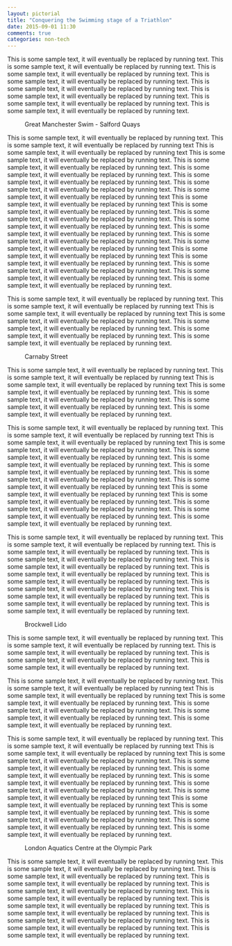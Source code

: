 ```yaml
---
layout: pictorial
title: "Conquering the Swimming stage of a Triathlon"
date: 2015-09-01 11:30
comments: true
categories: non-tech
---
```



This is some sample text, it will eventually be replaced by running text. This is some sample text, it will eventually be replaced by running text. This is some sample text, it will eventually be replaced by running text. This is some sample text, it will eventually be replaced by running text. This is some sample text, it will eventually be replaced by running text. This is some sample text, it will eventually be replaced by running text. This is some sample text, it will eventually be replaced by running text. This is some sample text, it will eventually be replaced by running text.


<figure class="full-screen-image image-with-fg-text">
  <div class='pictorial-image' style="background-image: url('/images/photos/salford.jpg');" alt="Salford Quays">
    <figcaption class="fig-caption">Great Manchester Swim - Salford Quays</figcaption>
  </div>
</figure>


This is some sample text, it will eventually be replaced by running text. This is some sample text, it will eventually be replaced by running text This is some sample text, it will eventually be replaced by running text This is some sample text, it will eventually be replaced by running text. This is some sample text, it will eventually be replaced by running text. This is some sample text, it will eventually be replaced by running text. This is some sample text, it will eventually be replaced by running text. This is some sample text, it will eventually be replaced by running text. This is some sample text, it will eventually be replaced by running text This is some sample text, it will eventually be replaced by running text This is some sample text, it will eventually be replaced by running text. This is some sample text, it will eventually be replaced by running text. This is some sample text, it will eventually be replaced by running text. This is some sample text, it will eventually be replaced by running text. This is some sample text, it will eventually be replaced by running text. This is some sample text, it will eventually be replaced by running text This is some sample text, it will eventually be replaced by running text This is some sample text, it will eventually be replaced by running text. This is some sample text, it will eventually be replaced by running text. This is some sample text, it will eventually be replaced by running text. This is some sample text, it will eventually be replaced by running text.

This is some sample text, it will eventually be replaced by running text. This is some sample text, it will eventually be replaced by running text This is some sample text, it will eventually be replaced by running text This is some sample text, it will eventually be replaced by running text. This is some sample text, it will eventually be replaced by running text. This is some sample text, it will eventually be replaced by running text. This is some sample text, it will eventually be replaced by running text.

<figure class="half-screen-image half-screen-image--left image-with-fg-text">
  <div class='pictorial-image' style="background-image: url('/images/photos/carnaby-street.jpg');" alt="Salford Quays">
    <figcaption class="fig-caption">Carnaby Street</figcaption>
  </div>
</figure>

This is some sample text, it will eventually be replaced by running text. This is some sample text, it will eventually be replaced by running text This is some sample text, it will eventually be replaced by running text This is some sample text, it will eventually be replaced by running text. This is some sample text, it will eventually be replaced by running text. This is some sample text, it will eventually be replaced by running text. This is some sample text, it will eventually be replaced by running text.

This is some sample text, it will eventually be replaced by running text. This is some sample text, it will eventually be replaced by running text This is some sample text, it will eventually be replaced by running text This is some sample text, it will eventually be replaced by running text. This is some sample text, it will eventually be replaced by running text. This is some sample text, it will eventually be replaced by running text. This is some sample text, it will eventually be replaced by running text. This is some sample text, it will eventually be replaced by running text. This is some sample text, it will eventually be replaced by running text This is some sample text, it will eventually be replaced by running text This is some sample text, it will eventually be replaced by running text. This is some sample text, it will eventually be replaced by running text. This is some sample text, it will eventually be replaced by running text. This is some sample text, it will eventually be replaced by running text.

This is some sample text, it will eventually be replaced by running text. This is some sample text, it will eventually be replaced by running text. This is some sample text, it will eventually be replaced by running text. This is some sample text, it will eventually be replaced by running text. This is some sample text, it will eventually be replaced by running text. This is some sample text, it will eventually be replaced by running text. This is some sample text, it will eventually be replaced by running text. This is some sample text, it will eventually be replaced by running text. This is some sample text, it will eventually be replaced by running text. This is some sample text, it will eventually be replaced by running text. This is some sample text, it will eventually be replaced by running text.

<figure class="full-screen-image image-with-fg-text">
  <div class='pictorial-image' style="background-image: url('/images/photos/brockwell.jpg');" alt="Salford Quays">
    <figcaption class="fig-caption">Brockwell Lido</figcaption>
  </div>
</figure>

This is some sample text, it will eventually be replaced by running text. This is some sample text, it will eventually be replaced by running text. This is some sample text, it will eventually be replaced by running text. This is some sample text, it will eventually be replaced by running text. This is some sample text, it will eventually be replaced by running text.

This is some sample text, it will eventually be replaced by running text. This is some sample text, it will eventually be replaced by running text This is some sample text, it will eventually be replaced by running text This is some sample text, it will eventually be replaced by running text. This is some sample text, it will eventually be replaced by running text. This is some sample text, it will eventually be replaced by running text. This is some sample text, it will eventually be replaced by running text.

This is some sample text, it will eventually be replaced by running text. This is some sample text, it will eventually be replaced by running text This is some sample text, it will eventually be replaced by running text This is some sample text, it will eventually be replaced by running text. This is some sample text, it will eventually be replaced by running text. This is some sample text, it will eventually be replaced by running text. This is some sample text, it will eventually be replaced by running text. This is some sample text, it will eventually be replaced by running text. This is some sample text, it will eventually be replaced by running text This is some sample text, it will eventually be replaced by running text This is some sample text, it will eventually be replaced by running text. This is some sample text, it will eventually be replaced by running text. This is some sample text, it will eventually be replaced by running text. This is some sample text, it will eventually be replaced by running text.

<figure class="full-screen-image image-with-fg-text">
  <div class='pictorial-image' style="background-image: url('/images/photos/olympic-park.jpg');" alt="Salford Quays">
    <figcaption class="fig-caption">London Aquatics Centre at the Olympic Park</figcaption>
  </div>
</figure>

This is some sample text, it will eventually be replaced by running text. This is some sample text, it will eventually be replaced by running text. This is some sample text, it will eventually be replaced by running text. This is some sample text, it will eventually be replaced by running text. This is some sample text, it will eventually be replaced by running text. This is some sample text, it will eventually be replaced by running text. This is some sample text, it will eventually be replaced by running text. This is some sample text, it will eventually be replaced by running text. This is some sample text, it will eventually be replaced by running text. This is some sample text, it will eventually be replaced by running text. This is some sample text, it will eventually be replaced by running text.
